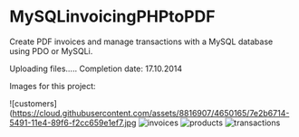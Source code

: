 MySQLinvoicingPHPtoPDF
======================

Create PDF invoices and manage transactions with a MySQL database using PDO or MySQLi.


Uploading files.....
Completion date: 17.10.2014


Images for this project:

![customers](https://cloud.githubusercontent.com/assets/8816907/4650165/7e2b6714-5491-11e4-89f6-f2cc659e1ef7.jpg
![invoices](https://cloud.githubusercontent.com/assets/8816907/4650178/8dba3a34-5491-11e4-879f-99b75ddf2b54.jpg)
![products](https://cloud.githubusercontent.com/assets/8816907/4650184/91f37886-5491-11e4-86bf-0a8ad85c8e60.jpg)
![transactions](https://cloud.githubusercontent.com/assets/8816907/4650187/9542fa0c-5491-11e4-87bf-a47a7f0463b2.jpg)
